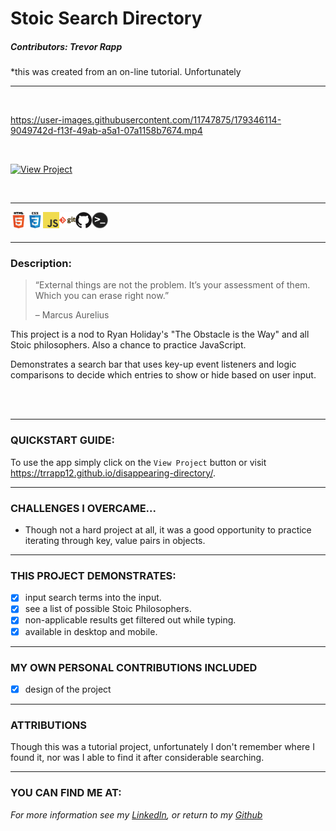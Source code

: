 # Stoic Search Directory


##### Contributors: Trevor Rapp

*this was created from an on-line tutorial.  Unfortunately 

---
<br>

https://user-images.githubusercontent.com/11747875/179346114-9049742d-f13f-49ab-a5a1-07a1158b7674.mp4

<br>

[![View Project](https://user-images.githubusercontent.com/11747875/141705232-471a0b9c-ca45-4540-a1b6-740c5e1becbe.png)](https://trrapp12.github.io/disappearing-directory/)

<br>

---

<img align="left" alt="HTML5" width="26px" src="https://raw.githubusercontent.com/github/explore/80688e429a7d4ef2fca1e82350fe8e3517d3494d/topics/html/html.png" />
<img align="left" alt="CSS3" width="26px" src="https://raw.githubusercontent.com/github/explore/80688e429a7d4ef2fca1e82350fe8e3517d3494d/topics/css/css.png" />
<img align="left" alt="JavaScript" width="26px" src="https://raw.githubusercontent.com/github/explore/80688e429a7d4ef2fca1e82350fe8e3517d3494d/topics/javascript/javascript.png" />
<img align="left" alt="Git" width="26px" src="https://raw.githubusercontent.com/github/explore/80688e429a7d4ef2fca1e82350fe8e3517d3494d/topics/git/git.png" />
<img align="left" alt="GitHub" width="26px" src="https://raw.githubusercontent.com/github/explore/78df643247d429f6cc873026c0622819ad797942/topics/github/github.png" />
<img align="left" alt="Terminal" width="26px" src="https://raw.githubusercontent.com/github/explore/80688e429a7d4ef2fca1e82350fe8e3517d3494d/topics/terminal/terminal.png" />

<br>
<br>

---

### Description:

>“External things are not the problem. It’s your assessment of them. Which you can erase right now.”
>
>– Marcus Aurelius

This project is a nod to Ryan Holiday's "The Obstacle is the Way" and all Stoic philosophers.  Also a chance to practice JavaScript.  

Demonstrates a search bar that uses key-up event listeners and logic comparisons to decide which entries to show or hide based on user input.

<br/>
<br/>

---

### QUICKSTART GUIDE: 

To use the app simply click on the ```View Project``` button or visit <a href="https://trrapp12.github.io/disappearing-directory/">https://trrapp12.github.io/disappearing-directory/</a>. 

---

### CHALLENGES I OVERCAME...

* Though not a hard project at all, it was a good opportunity to practice iterating through key, value pairs in objects.
  
---

### THIS PROJECT DEMONSTRATES:


- [X] input search terms into the input.
- [X] see a list of possible Stoic Philosophers.
- [X] non-applicable results get filtered out while typing.
- [X] available in desktop and mobile.

---

### MY OWN PERSONAL CONTRIBUTIONS INCLUDED 

- [X] design of the project

---

### ATTRIBUTIONS

Though this was a tutorial project, unfortunately I don't remember where I found it, nor was I able to find it after considerable searching.

---

### YOU CAN FIND ME AT:

*For more information see my [LinkedIn](https://www.linkedin.com/in/trevor-rapp-042a1037), or return to my [Github](https://github.com/trrapp12)*

